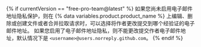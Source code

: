 {% if currentVersion == "free-pro-team@latest" %}
如果您尚未启用电子邮件地址隐私保护，则在 {% data variables.product.product_name %} 上编辑、删除或创建文件或者合并拉取请求时，可以选择将作者更改提交到哪个经验证的电子邮件地址。 如果您启用了电子邮件地址隐私，则不能更改提交作者电子邮件地址，默认情况下是 `<username>@users.norreply.github.com`。
{% endif %}
